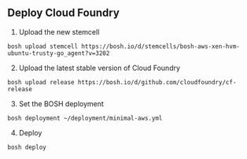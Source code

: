 ## Deploy Cloud Foundry

1. Upload the new stemcell
```
bosh upload stemcell https://bosh.io/d/stemcells/bosh-aws-xen-hvm-ubuntu-trusty-go_agent?v=3202
```

2. Upload the latest stable version of Cloud Foundry
```
bosh upload release https://bosh.io/d/github.com/cloudfoundry/cf-release
```

3. Set the BOSH deployment
```
bosh deployment ~/deployment/minimal-aws.yml
```

4. Deploy
```
bosh deploy
```
